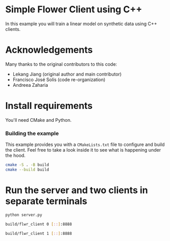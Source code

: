 # Simple Flower Client using C++

In this example you will train a linear model on synthetic data using C++ clients.

# Acknowledgements 
Many thanks to the original contributors to this code:
- Lekang Jiang (original author and main contributor)
- Francisco José Solís (code re-organization)
- Andreea Zaharia

# Install requirements
You'll need CMake and Python.

### Building the example
This example provides you with a `CMakeLists.txt` file to configure and build the client. Feel free to take a look inside it to see what is happening under the hood.


```bash
cmake -S . -B build 
cmake --build build
```

# Run the server and two clients in separate terminals
```bash 
python server.py
```
```bash
build/flwr_client 0 [::]:8888 
```
```bash
build/flwr_client 1 [::]:8888
```
